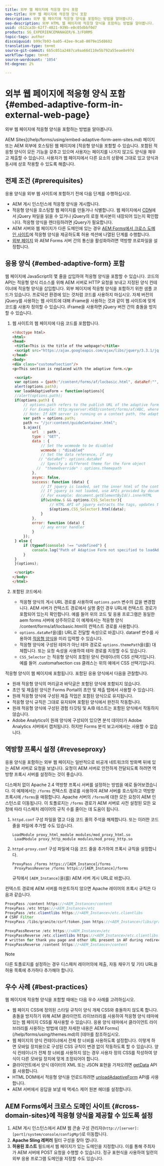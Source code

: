```yaml
---
title: 외부 웹 페이지에 적응형 양식 포함
seo-title: 외부 웹 페이지에 적응형 양식 포함
description: 외부 웹 페이지에 적응형 양식을 포함하는 방법을 알아봅니다.
seo-description: 외부 HTML 웹 페이지에 적응형 양식을 포함하는 방법을 알아봅니다.
uuid: c612ca3b-62f7-4021-939b-e0c05dbbf0d7
products: SG_EXPERIENCEMANAGER/6.3/FORMS
topic-tags: author
discoiquuid: b99c7b93-ba05-42ee-9ca8-0079e15d8602
translation-type: tm+mt
source-git-commit: 6b5c051a2487ca9aa66d110e5b792a55eae8e97d
workflow-type: tm+mt
source-wordcount: '1054'
ht-degree: 2%

---
```



# 외부 웹 페이지에 적응형 양식 포함{#embed-adaptive-form-in-external-web-page}

외부 웹 페이지에 적응형 양식을 포함하는 방법을 알아봅니다.

AEM Sites](/help/forms/using/embed-adaptive-form-aem-sites.md) 페이지 또는 AEM 외부에 호스팅된 웹 페이지에 [적응형 양식을 포함할 수 있습니다. 포함된 적응형 양식이 모든 기능을 갖추고 있으며 사용자는 페이지를 나가지 않고도 양식을 채우고 제출할 수 있습니다. 사용자가 웹 페이지에서 다른 요소의 상황에 그대로 있고 양식과 동시에 상호 작용할 수 있도록 해줍니다.

## 전제 조건 {#prerequisites}

응용 양식을 외부 웹 사이트에 포함하기 전에 다음 단계를 수행하십시오.

* AEM 게시 인스턴스에 적응형 양식을 게시합니다.
* 적응형 양식을 호스팅할 웹 페이지를 만들거나 식별합니다. 웹 페이지에서 [CDN](https://ajax.googleapis.com/ajax/libs/jquery/3.3.1/jquery.min.js)에서 jQuery 파일을 읽을 수 있거나 jQuery의 로컬 복사본이 내장되어 있는지 확인합니다. 적응형 양식을 렌더링하려면 jQuery가 필요합니다.
* AEM 서버와 웹 페이지가 다른 도메인에 있는 경우 [AEM Forms에서 크로스 도메인 사이트](#cross-domain-sites)에 적응형 양식을 제공하도록 허용 섹션에 나열된 단계를 수행합니다.
* [외부 페이지](#reveseproxy) 와 AEM Forms 서버 간의 통신을 활성화하려면 역방향 프로파일을 설정합니다.

## 응용 양식 {#embed-adaptive-form} 포함

웹 페이지에 JavaScript의 몇 줄을 삽입하여 적응형 양식을 포함할 수 있습니다. 코드의 API는 적응형 양식 리소스를 위해 AEM 서버로 HTTP 요청을 보내고 지정된 양식 컨테이너에 적응형 양식을 삽입합니다. 외부 페이지에 적응형 양식을 포함하기 위한 샘플 코드가 있습니다. 프로덕션 환경에 있는 것처럼 코드를 사용하지 마십시오. 자체 버전의 jQuery를 사용하는 웹 사이트에 대해 iFrame을 사용하는 것과 같이 웹 사이트에 맞게 코드를 사용자 정의할 수 있습니다. iFrame을 사용하면 jQuery 버전 간의 충돌을 방지할 수 있습니다.


1. 웹 사이트의 웹 페이지에 다음 코드를 포함합니다.

   ```html
   <!doctype html>
   <html>
   <head>
    <title>This is the title of the webpage!</title>
    <script src="https://ajax.googleapis.com/ajax/libs/jquery/3.3.1/jquery.min.js"></script>
   </head>
   <body>
   <div class="customafsection"/>
   <p>This section is replaced with the adaptive form.</p>
   
    <script>
    var options = {path:"/content/forms/af/locbasic.html", dataRef:"", themepath:"", CSS_Selector:".customafsection"};
    alert(options.path);
    var loadAdaptiveForm = function(options){
    //alert(options.path);
    if(options.path) {
        // options.path refers to the publish URL of the adaptive form
        // For Example: http:myserver:4503/content/forms/af/ABC, where ABC is the adaptive form
        // Note: If AEM server is running on a context path, the adaptive form URL must contain the context path 
        var path = options.path;
        path += "/jcr:content/guideContainer.html";
        $.ajax({
            url  : path ,
            type : "GET",
            data : {
                // Set the wcmmode to be disabled
                wcmmode : "disabled"
                // Set the data reference, if any
               // "dataRef": options.dataRef
                // Specify a different theme for the form object
              //  "themeOverride" : options.themepath
            },
            async: false,
            success: function (data) {
                // If jquery is loaded, set the inner html of the container
                // If jquery is not loaded, use APIs provided by document to set the inner HTML but these APIs would not evaluate the script tag in HTML as per the HTML5 spec
                // For example: document.getElementById().innerHTML
                if(window.$ && options.CSS_Selector){
                    // HTML API of jquery extracts the tags, updates the DOM, and evaluates the code embedded in the script tag.
                    $(options.CSS_Selector).html(data);
                }
            },
            error: function (data) {
                // any error handler
            }
        });
    } else {
        if (typeof(console) !== "undefined") {
            console.log("Path of Adaptive Form not specified to loadAdaptiveForm");
        }
    }
    }(options);
   
    </script>
   </body>
   </html>
   ```

1. 포함된 코드에서:

   * 적응형 양식의 게시 URL 경로를 사용하여 `options.path` 변수의 값을 변경합니다. AEM 서버가 컨텍스트 경로에서 실행 중인 경우 URL에 컨텍스트 경로가 포함되어 있는지 확인합니다. 예를 들어 위의 코드 및 응용 프로그램은 동일한 aem forms 서버에 상주하므로 이 예제에서는 적응형 양식 /content/forms/af/locbasic.html의 컨텍스트 경로를 사용합니다.
   * `options.dataRef`을(를) URL로 전달할 속성으로 바꿉니다. dataref 변수를 사용하여 [적응형 양식](/help/forms/using/prepopulate-adaptive-form-fields.md)을 미리 입력할 수 있습니다.
   * 적응형 양식에 구성된 테마가 아닌 테마 경로로 `options.themePath`을(를) 대체합니다. 또는 요청 속성을 사용하여 테마 경로를 지정할 수도 있습니다.
   * `CSS_Selector` 는 적응형 양식이 포함된 양식 컨테이너의 CSS 선택기입니다. 예를 들어 .customafsection css 클래스는 위의 예에서 CSS 선택기입니다.

적응형 양식이 웹 페이지에 포함됩니다. 포함된 응용 양식에서 다음을 관찰합니다.

* 원래 적응형 양식의 머리글과 바닥글은 포함된 양식에 포함되지 않습니다.
* 초안 및 제출된 양식은 Forms Portal의 초안 및 제출 탭에서 사용할 수 있습니다.
* 원래 적응형 양식에 구성된 제출 작업은 포함된 양식으로 유지됩니다.
* 적응형 양식 규칙은 그대로 유지되며 포함된 양식에서 완전히 작동합니다.
* 원래 적응형 양식에 구성된 경험 타깃팅 및 A/B 테스트는 포함된 양식에서 작동하지 않습니다.
* Adobe Analytics이 원래 양식에 구성되어 있으면 분석 데이터가 Adobe Analytics 서버에서 캡처됩니다. 하지만 Forms 분석 보고서에서는 사용할 수 없습니다.

## 역방향 프록시 설정 {#reveseproxy}

응용 양식을 포함하는 외부 웹 페이지는 일반적으로 비공개 네트워크의 방화벽 뒤에 있는 AEM 서버로 요청을 보냅니다. 요청이 AEM 서버로 안전하게 전달되도록 하려면 역방향 프록시 서버를 설정하는 것이 좋습니다.

디스패처 없이 Apache 2.4 역방향 프록시 서버를 설정하는 방법을 예로 들어보겠습니다. 이 예제에서는 `/forms` 컨텍스트 경로를 사용하여 AEM 서버를 호스팅하고 역방향 프록시에 `/forms`을 매핑합니다. Apache 서버의 `/forms`에 대한 모든 요청이 AEM 인스턴스로 이동됩니다. 이 토폴로지는 `/forms` 경로가 AEM 서버로 사전 설정된 모든 요청에 따라 디스패처 레이어의 규칙 수를 줄이는 데 도움이 됩니다.

1. `httpd.conf` 구성 파일을 열고 다음 코드 줄의 주석을 해제합니다. 또는 이러한 코드 줄을 파일에 추가할 수도 있습니다.

   ```
   LoadModule proxy_html_module modules/mod_proxy_html.so 
    LoadModule proxy_http_module modules/mod_proxy_http.so
   ```

1. `httpd-proxy.conf` 구성 파일에 다음 코드 줄을 추가하여 프록시 규칙을 설정합니다.

   ```
   ProxyPass /forms https://[AEM_Instance]/forms 
    ProxyPassReverse /forms https://[AEM_Instance]/forms
   ```

   규칙에서 `[AEM_Instance]`을(를) AEM 서버 게시 URL로 바꿉니다.

컨텍스트 경로에 AEM 서버를 마운트하지 않으면 Apache 레이어의 프록시 규칙은 다음과 같습니다.

```java
ProxyPass /content https://<AEM_Instance>/content
ProxyPass /etc https://<AEM_Instance>/etc
ProxyPass /etc.clientlibs https://<AEM_Instance>/etc.clientlibs
# CSRF Filter
ProxyPass /libs/granite/csrf/token.json https://<AEM_Instance>/libs/granite/csrf/token.json
  
ProxyPassReverse /etc https://<AEM_Instance>/etc
ProxyPassReverse /etc.clientlibs https://<AEM_Instance>/etc.clientlibs
# written for thank you page and other URL present in AF during redirect
ProxyPassReverse /content https://<AEM_Instance>/content
```

>[!NOTE]
>
>다른 토폴로지를 설정하는 경우 디스패처 레이어의에 제출, 자동 채우기 및 기타 URL을 허용 목록에 추가하다 추가해야 합니다.

## 우수 사례 {#best-practices}

웹 페이지에 적응형 양식을 포함할 때에는 다음 우수 사례를 고려하십시오.

* 웹 페이지 CSS에 정의된 스타일 규칙이 양식 개체 CSS와 충돌하지 않도록 합니다. 충돌을 방지하기 위해 AEM 클라이언트 라이브러리를 사용하여 적응형 양식 테마에 있는 웹 페이지 CSS를 재사용할 수 있습니다. 응용 양식 테마에서 클라이언트 라이브러리를 사용하는 방법에 대한 자세한 내용은 AEM Forms](/help/forms/using/themes.md)의 [테마를 참조하십시오.
* 웹 페이지의 양식 컨테이너에서 전체 창 너비를 사용하도록 설정합니다. 이렇게 하면 모바일 장치용으로 구성된 CSS 규칙이 변경 없이 작동하도록 할 수 있습니다. 양식 컨테이너가 전체 창 너비를 사용하지 않는 경우 사용자 정의 CSS를 작성하여 양식이 다른 모바일 장치에 맞게 조정되어야 합니다.
* 클라이언트에서 양식 데이터의 XML 또는 JSON 표현을 가져오려면 [getData](https://helpx.adobe.com/experience-manager/6-4/forms/javascript-api/GuideBridge.html) API를 사용합니다.
* HTML DOM에서 적응형 양식을 언로드하려면 [unloadAdaptiveForm](https://helpx.adobe.com/experience-manager/6-4/forms/javascript-api/GuideBridge.html) API를 사용합니다.
* AEM 서버에서 응답을 보낼 때 액세스 제어 원본 헤더를 설정합니다.

## AEM Forms에서 크로스 도메인 사이트 {#cross-domain-sites}에 적응형 양식을 제공할 수 있도록 설정

1. AEM 게시 인스턴스에서 AEM 웹 콘솔 구성 관리자(`http://[server]:[port]/system/console/configMgr`)로 이동합니다.
1. **Apache Sling 레퍼러** 필터 구성을 찾아 엽니다.
1. **허용된 호스트** 필드에서 웹 페이지가 있는 도메인을 지정합니다. 이를 통해 주최자가 AEM 서버에 POST 요청을 수행할 수 있습니다. 정규 표현식을 사용하여 일련의 외부 응용 프로그램 도메인을 지정할 수도 있습니다.